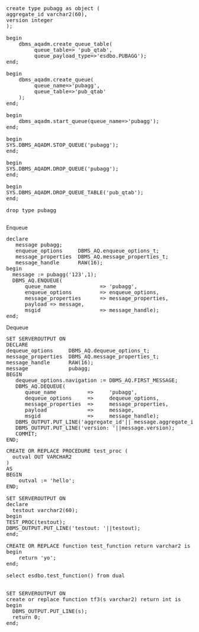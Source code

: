 
<pre>
create type pubagg as object (
aggregate_id varchar2(60),
version integer
);

begin
    dbms_aqadm.create_queue_table(
         queue_table=> 'pub_qtab',
         queue_payload_type=>'esdbo.PUBAGG');
end;

begin
    dbms_aqadm.create_queue(
         queue_name=>'pubagg',
         queue_table=>'pub_qtab'
    );
end;

begin
    dbms_aqadm.start_queue(queue_name=>'pubagg');
end;

begin
SYS.DBMS_AQADM.STOP_QUEUE('pubagg');
end;

begin
SYS.DBMS_AQADM.DROP_QUEUE('pubagg');
end;

begin
SYS.DBMS_AQADM.DROP_QUEUE_TABLE('pub_qtab');
end;

drop type pubagg

</pre>



Enqueue

<pre>
declare
   message pubagg;
   enqueue_options     DBMS_AQ.enqueue_options_t;
   message_properties  DBMS_AQ.message_properties_t;
   message_handle      RAW(16);
begin
  message := pubagg('123',1);
  DBMS_AQ.ENQUEUE(
      queue_name              => 'pubagg',
      enqueue_options         => enqueue_options,
      message_properties      => message_properties,
      payload => message,
      msgid                   => message_handle);
end;
</pre>

Dequeue

<pre>
SET SERVEROUTPUT ON
DECLARE
dequeue_options     DBMS_AQ.dequeue_options_t;
message_properties  DBMS_AQ.message_properties_t;
message_handle      RAW(16);
message             pubagg;
BEGIN
   dequeue_options.navigation := DBMS_AQ.FIRST_MESSAGE;
   DBMS_AQ.DEQUEUE(
      queue_name          =>     'pubagg',
      dequeue_options     =>     dequeue_options,
      message_properties  =>     message_properties,
      payload             =>     message,
      msgid               =>     message_handle);
   DBMS_OUTPUT.PUT_LINE('aggregate_id'|| message.aggregate_id);
   DBMS_OUTPUT.PUT_LINE('version: '||message.version);
   COMMIT;
END;
</pre>

<pre>
CREATE OR REPLACE PROCEDURE test_proc (
  outval OUT VARCHAR2
)
AS
BEGIN
    outval := 'hello';
END;

SET SERVEROUTPUT ON
declare
  testout varchar2(60);
begin
TEST_PROC(testout);
DBMS_OUTPUT.PUT_LINE('testout: '||testout);
end;

CREATE OR REPLACE function test_function return varchar2 is
begin
    return 'yo';
end;

select esdbo.test_function() from dual


SET SERVEROUTPUT ON
create or replace function tf3(s varchar2) return int is
begin
  DBMS_OUTPUT.PUT_LINE(s);
  return 0;
end;

</pre>

